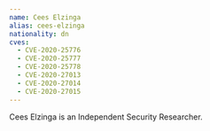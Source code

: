 ```yaml
---
name: Cees Elzinga
alias: cees-elzinga
nationality: dn
cves:
  - CVE-2020-25776
  - CVE-2020-25777
  - CVE-2020-25778
  - CVE-2020-27013
  - CVE-2020-27014
  - CVE-2020-27015
---
```

Cees Elzinga is an Independent Security Researcher.